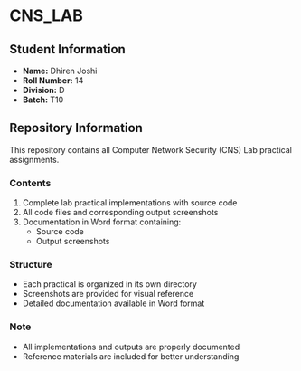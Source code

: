# CNS_LAB

## Student Information
- **Name:** Dhiren Joshi
- **Roll Number:** 14
- **Division:** D
- **Batch:** T10

## Repository Information
This repository contains all Computer Network Security (CNS) Lab practical assignments.

### Contents
1. Complete lab practical implementations with source code
2. All code files and corresponding output screenshots
3. Documentation in Word format containing:
   - Source code
   - Output screenshots

### Structure
- Each practical is organized in its own directory
- Screenshots are provided for visual reference
- Detailed documentation available in Word format

### Note
- All implementations and outputs are properly documented
- Reference materials are included for better understanding
